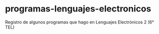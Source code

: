 # programas-lenguajes-electronicos
Registro de algunos programas que hago en Lenguajes Electrónicos 2 (6° TEL)
